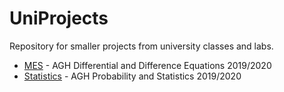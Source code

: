 # UniProjects

Repository for smaller projects from university classes and labs.

* [MES](../master/MES) - AGH Differential and Difference Equations 2019/2020
* [Statistics](../master/Statistics) - AGH Probability and Statistics 2019/2020